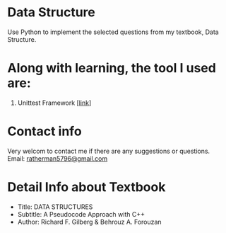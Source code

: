 # Data Structure
Use Python to implement the selected questions from my textbook, Data Structure.

# Along with learning, the tool I used are:
1. Unittest Framework [[link](https://docs.python.org/3/library/unittest.html)]

# Contact info
Very welcom to contact me if there are any suggestions or questions. <br>
Email: ratherman5796@gmail.com 

# Detail Info about Textbook
* Title: DATA STRUCTURES
* Subtitle: A Pseudocode Approach with C++
* Author: Richard F. Gilberg &amp; Behrouz A. Forouzan
